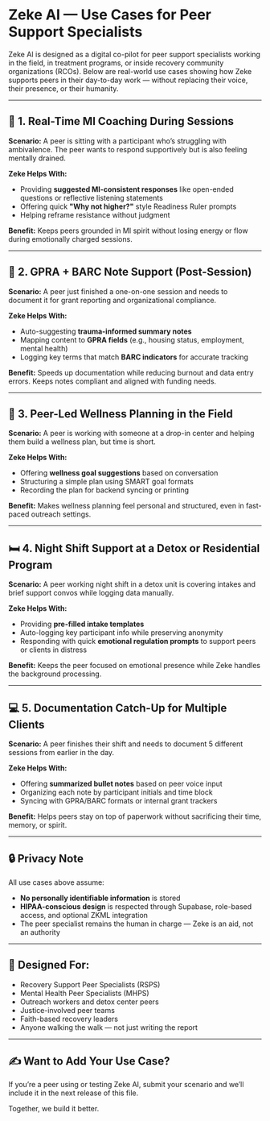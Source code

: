 # Zeke AI — Use Cases for Peer Support Specialists

Zeke AI is designed as a digital co-pilot for peer support specialists working in the field, in treatment programs, or inside recovery community organizations (RCOs). Below are real-world use cases showing how Zeke supports peers in their day-to-day work — without replacing their voice, their presence, or their humanity.

---

## 🧠 1. Real-Time MI Coaching During Sessions

**Scenario:** A peer is sitting with a participant who’s struggling with ambivalence. The peer wants to respond supportively but is also feeling mentally drained.

**Zeke Helps With:**
- Providing **suggested MI-consistent responses** like open-ended questions or reflective listening statements
- Offering quick **"Why not higher?"** style Readiness Ruler prompts
- Helping reframe resistance without judgment

**Benefit:** Keeps peers grounded in MI spirit without losing energy or flow during emotionally charged sessions.

---

## 📝 2. GPRA + BARC Note Support (Post-Session)

**Scenario:** A peer just finished a one-on-one session and needs to document it for grant reporting and organizational compliance.

**Zeke Helps With:**
- Auto-suggesting **trauma-informed summary notes**
- Mapping content to **GPRA fields** (e.g., housing status, employment, mental health)
- Logging key terms that match **BARC indicators** for accurate tracking

**Benefit:** Speeds up documentation while reducing burnout and data entry errors. Keeps notes compliant and aligned with funding needs.

---

## 🧍 3. Peer-Led Wellness Planning in the Field

**Scenario:** A peer is working with someone at a drop-in center and helping them build a wellness plan, but time is short.

**Zeke Helps With:**
- Offering **wellness goal suggestions** based on conversation
- Structuring a simple plan using SMART goal formats
- Recording the plan for backend syncing or printing

**Benefit:** Makes wellness planning feel personal and structured, even in fast-paced outreach settings.

---

## 🛏️ 4. Night Shift Support at a Detox or Residential Program

**Scenario:** A peer working night shift in a detox unit is covering intakes and brief support convos while logging data manually.

**Zeke Helps With:**
- Providing **pre-filled intake templates**
- Auto-logging key participant info while preserving anonymity
- Responding with quick **emotional regulation prompts** to support peers or clients in distress

**Benefit:** Keeps the peer focused on emotional presence while Zeke handles the background processing.

---

## 💻 5. Documentation Catch-Up for Multiple Clients

**Scenario:** A peer finishes their shift and needs to document 5 different sessions from earlier in the day.

**Zeke Helps With:**
- Offering **summarized bullet notes** based on peer voice input
- Organizing each note by participant initials and time block
- Syncing with GPRA/BARC formats or internal grant trackers

**Benefit:** Helps peers stay on top of paperwork without sacrificing their time, memory, or spirit.

---

## 🔒 Privacy Note

All use cases above assume:
- **No personally identifiable information** is stored
- **HIPAA-conscious design** is respected through Supabase, role-based access, and optional ZKML integration
- The peer specialist remains the human in charge — Zeke is an aid, not an authority

---

## 🙌 Designed For:

- Recovery Support Peer Specialists (RSPS)
- Mental Health Peer Specialists (MHPS)
- Outreach workers and detox center peers
- Justice-involved peer teams
- Faith-based recovery leaders
- Anyone walking the walk — not just writing the report

---

## ✍️ Want to Add Your Use Case?

If you’re a peer using or testing Zeke AI, submit your scenario and we’ll include it in the next release of this file.

Together, we build it better.
